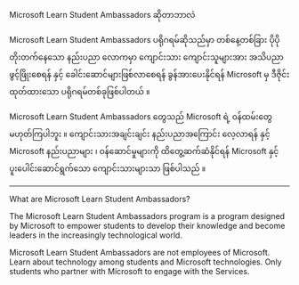 Microsoft Learn Student Ambassadors ဆိုတာဘာလဲ

Microsoft Learn Student Ambassadors ပရိုဂရမ်ဆိုသည်မှာ တစ်နေ့တစ်ခြား ပိုပိုတိုးတက်နေသော နည်းပညာ လောကမှာ ကျောင်းသား ကျောင်းသူများအား အသိပညာ ဖွင့်ဖြိုးစေရန် နှင့် ခေါင်းဆောင်များဖြစ်လာစေရန် ခွန်အားပေးနိုင်ရန် Microsoft မှ ဒီဇိုင်းထုတ်ထားသော ပရိုဂရမ်တစ်ခုဖြစ်ပါတယ် ။

Microsoft Learn Student Ambassadors တွေသည် Microsoft ရဲ့ ၀န်ထမ်းတွေ မဟုတ်ကြပါဘူး ။ ကျောင်းသားအချင်းချင်း နည်းပညာအကြောင်း လေ့လာရန် နှင့် Microsoft နည်းပညာများ ၊ ဝန်ဆောင်မှုများကို ထိတွေ့ဆက်ဆံနိုင်ရန် Microsoft နှင့် ပူးပေါင်းဆောင်ရွက်သော ကျောင်းသားများသာ ဖြစ်ပါသည် ။

*********************************************

What are Microsoft Learn Student Ambassadors?

The Microsoft Learn Student Ambassadors program is a program designed by Microsoft to empower students to develop their knowledge and become leaders in the increasingly technological world.

Microsoft Learn Student Ambassadors are not employees of Microsoft. Learn about technology among students and Microsoft technologies. Only students who partner with Microsoft to engage with the Services.
